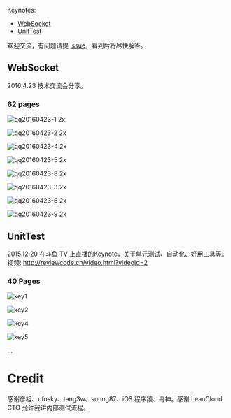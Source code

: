 Keynotes:

* [WebSocket](#websocket)
* [UnitTest](#UnitTest)

欢迎交流，有问题请提 [issue](https://github.com/lzwjava/Keynotes/issues/new)，看到后将尽快解答。

## WebSocket

2016.4.23 技术交流会分享。

### 62 pages

![qq20160423-1 2x](https://cloud.githubusercontent.com/assets/5022872/14762370/22ae8b20-09ab-11e6-8491-a41b17e2febe.jpg)

![qq20160423-2 2x](https://cloud.githubusercontent.com/assets/5022872/14762373/25232370-09ab-11e6-907c-0e058f73632d.jpg)

![qq20160423-4 2x](https://cloud.githubusercontent.com/assets/5022872/14762374/2857f228-09ab-11e6-8195-0dc636bea813.jpg)

![qq20160423-5 2x](https://cloud.githubusercontent.com/assets/5022872/14762396/e1113086-09ab-11e6-9e93-2a8cc6d3fa7a.jpg)

![qq20160423-8 2x](https://cloud.githubusercontent.com/assets/5022872/14762524/221a864c-09af-11e6-9bd8-190c596bb0b9.jpg)

![qq20160423-3 2x](https://cloud.githubusercontent.com/assets/5022872/14762378/2eb853ec-09ab-11e6-9fd8-65b51f944c06.jpg)

![qq20160423-6 2x](https://cloud.githubusercontent.com/assets/5022872/14762380/34eaaeea-09ab-11e6-975c-b7419de98310.jpg)

![qq20160423-9 2x](https://cloud.githubusercontent.com/assets/5022872/14762525/224a3874-09af-11e6-923f-c891b98f1ac1.jpg)

## UnitTest

2015.12.20 在斗鱼 TV 上直播的Keynote，关于单元测试、自动化、好用工具等。视频: http://reviewcode.cn/video.html?videoId=2

### 40 Pages

![key1](https://cloud.githubusercontent.com/assets/5022872/11918556/56e8ea76-a771-11e5-8174-62841e201488.jpg)

![key2](https://cloud.githubusercontent.com/assets/5022872/11918563/a9e38f7e-a771-11e5-92f8-6a35d0dc108f.jpg)

![key4](https://cloud.githubusercontent.com/assets/5022872/11918573/ee93ef10-a771-11e5-96f7-de62e1418a66.jpg)

![key5](https://cloud.githubusercontent.com/assets/5022872/11918577/172574d0-a772-11e5-8b90-07387dcdb536.jpg)

...

# Credit

感谢彦祖、ufosky、tang3w、sunng87、iOS 程序猿、冉神。感谢 LeanCloud CTO 允许我讲内部测试流程。
